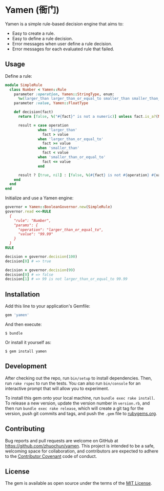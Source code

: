 # Yamen (衙门)

Yamen is a simple rule-based decision engine that aims to:

- Easy to create a rule.
- Easy to define a rule decision.
- Error messages when user define a rule decision.
- Error messages for each evaluated rule that failed.

## Usage

Define a rule:

``` ruby
module SimpleRule
  class Number < Yamen::Rule
    parameter :operation, Yamen::StringType, enum:
      %w(larger_than larger_than_or_equal_to smaller_than smaller_than_or_equal_to)
    parameter :value, Yamen::FloatType

    def decision(fact)
      return [false, %("#{fact}" is not a numeric)] unless fact.is_a?(Numeric)

      result = case operation
               when 'larger_than'
                 fact > value
               when 'larger_than_or_equal_to'
                 fact >= value
               when 'smaller_than'
                 fact < value
               when 'smaller_than_or_equal_to'
                 fact <= value
               end

      result ? [true, nil] : [false, %(#{fact} is not #{operation} #{value})]
    end
  end
end
```

Initialize and use a Yamen engine:

``` ruby
governor = Yamen::BooleanGovernor.new(SimpleRule)
governor.read <<-RULE
  {
    "rule": "Number",
    "params": {
      "operation": "larger_than_or_equal_to",
      "value": "99.99"
    }
  }
RULE

decision = governor.decision(100)
decision[0] # => true

decision = governor.decision(99)
decision[0] # => false
decision[1] # => 99 is not larger_than_or_equal_to 99.99
```

## Installation

Add this line to your application's Gemfile:

```ruby
gem 'yamen'
```

And then execute:

    $ bundle

Or install it yourself as:

    $ gem install yamen

## Development

After checking out the repo, run `bin/setup` to install dependencies. Then, run `rake rspec` to run the tests. You can also run `bin/console` for an interactive prompt that will allow you to experiment.

To install this gem onto your local machine, run `bundle exec rake install`. To release a new version, update the version number in `version.rb`, and then run `bundle exec rake release`, which will create a git tag for the version, push git commits and tags, and push the `.gem` file to [rubygems.org](https://rubygems.org).

## Contributing

Bug reports and pull requests are welcome on GitHub at https://github.com/zhuochun/yamen. This project is intended to be a safe, welcoming space for collaboration, and contributors are expected to adhere to the [Contributor Covenant](contributor-covenant.org) code of conduct.

## License

The gem is available as open source under the terms of the [MIT License](http://opensource.org/licenses/MIT).

